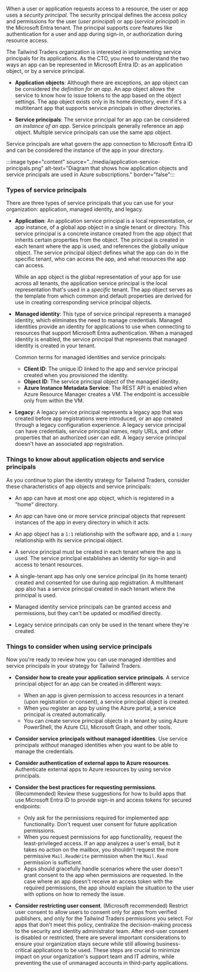 
When a user or application requests access to a resource, the user or app uses a _security principal_. The security principal defines the access policy and permissions for the user (_user principal_) or app (_service principal_) in the Microsoft Entra tenant. The principal supports core features like authentication for a user and app during sign-in, or authorization during resource access.

The Tailwind Traders organization is interested in implementing service principals for its applications. As the CTO, you need to understand the two ways an app can be represented in Microsoft Entra ID: as an application object, or by a service principal.

- **Application objects**: Although there are exceptions, an app object can be considered _the definition for an app_. An app object allows the service to know how to issue tokens to the app based on the object settings. The app object exists only in its home directory, even if it's a multitenant app that supports service principals in other directories.

- **Service principals**: The service principal for an app can be considered _an instance of an app_. Service principals generally reference an app object. Multiple service principals can use the same app object.

Service principals are what govern the app connection to Microsoft Entra ID and can be considered the instance of the app in your directory. 

:::image type="content" source="../media/application-service-principals.png" alt-text="Diagram that shows how application objects and service principals are used in Azure subscriptions." border="false":::

### Types of service principals

There are three types of service principals that you can use for your organization: application, managed identity, and legacy.

- **Application**: An application service principal is a local representation, or app instance, of a global app object in a single tenant or directory. This service principal is a concrete instance created from the app object that inherits certain properties from the object. The principal is created in each tenant where the app is used, and references the globally unique object. The service principal object defines what the app can do in the specific tenant, who can access the app, and what resources the app can access.

   While an app object is the global representation of your app for use across all tenants, the application service principal is the local representation that's used in a _specific_ tenant. The app object serves as the template from which common and default properties are derived for use in creating corresponding service principal objects.

- **Managed identity**: This type of service principal represents a managed identity, which eliminates the need to manage credentials. Managed identities provide an identity for applications to use when connecting to resources that support Microsoft Entra authentication. When a managed identity is enabled, the service principal that represents that managed identity is created in your tenant.

   Common terms for managed identities and service principals:

   - **Client ID**: The unique ID linked to the app and service principal created when you provisioned the identity.
   - **Object ID**: The service principal object of the managed identity.
   - **Azure Instance Metadata Service**: The REST API is enabled when Azure Resource Manager creates a VM. The endpoint is accessible only from within the VM.

- **Legacy**: A legacy service principal represents a legacy app that was created before app registrations were introduced, or an app created through a legacy configuration experience. A legacy service principal can have credentials, service principal names, reply URLs, and other properties that an authorized user can edit. A legacy service principal doesn't have an associated app registration. 

### Things to know about application objects and service principals

As you continue to plan the identity strategy for Tailwind Traders, consider these characteristics of app objects and service principals:

- An app can have at most one app object, which is registered in a "home" directory.

- An app can have one or more service principal objects that represent instances of the app in every directory in which it acts.

- An app object has a `1:1` relationship with the software app, and a `1:many` relationship with its service principal object.

- A service principal must be created in each tenant where the app is used. The service principal establishes an identity for sign-in and access to tenant resources.

- A single-tenant app has only one service principal (in its home tenant) created and consented for use during app registration. A multitenant app also has a service principal created in each tenant where the principal is used. 

- Managed identity service principals can be granted access and permissions, but they can't be updated or modified directly.

- Legacy service principals can only be used in the tenant where they're created.

### Things to consider when using service principals

Now you're ready to review how you can use managed identities and service principals in your strategy for Tailwind Traders. 

- **Consider how to create your application service principals**. A service principal object for an app can be created in different ways:

   - When an app is given permission to access resources in a tenant (upon registration or consent), a service principal object is created.
   - When you register an app by using the Azure portal, a service principal is created automatically.
   - You can create service principal objects in a tenant by using Azure PowerShell, the Azure CLI, Microsoft Graph, and other tools.

- **Consider service principals without managed identities**. Use service principals _without_ managed identities when you want to be able to manage the credentials.

- **Consider authentication of external apps to Azure resources**. Authenticate external apps to Azure resources by using service principals.

- **Consider the best practices for requesting permissions**. (Recommended) Review these suggestions for how to build apps that use Microsoft Entra ID to provide sign-in and access tokens for secured endpoints:

   - Only ask for the permissions required for implemented app functionality. Don't request user consent for future application permissions.
   - When you request permissions for app functionality, request the least-privileged access. If an app analyzes a user's email, but it takes no action on the mailbox, you shouldn't request the more permissive `Mail.ReadWrite` permission when the `Mail.Read` permission is sufficient.
   - Apps should gracefully handle scenarios where the user doesn't grant consent to the app when permissions are requested. In the case where an app doesn't receive an access token with the required permissions, the app should explain the situation to the user with options on how to remedy the issue.

- **Consider restricting user consent**. (Microsoft recommended) Restrict user consent to allow users to consent only for apps from verified publishers, and only for the Tailwind Traders permissions you select. For apps that don't meet this policy, centralize the decision-making process to the security and identity administrator team. After end-user consent is disabled or restricted, there are several important considerations to ensure your organization stays secure while still allowing business-critical applications to be used. These steps are crucial to minimize impact on your organization's support team and IT admins, while preventing the use of unmanaged accounts in third-party applications.
